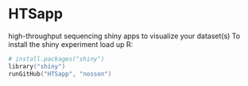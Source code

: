HTSapp
======

high-throughput sequencing shiny apps to visualize your dataset(s)
To install the shiny experiment load up R:
```S
# install.packages("shiny")
library("shiny")
runGitHub("HTSapp", "nosson")
```
